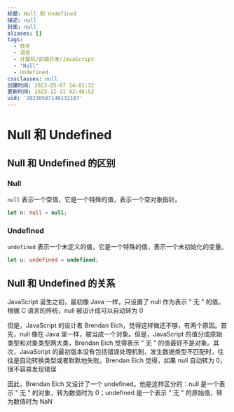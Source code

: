 ```yaml
---
标题: Null 和 Undefined
描述: null
封面: null
aliases: []
tags:
  - 技术
  - 语言
  - 计算机/前端开发/JavaScript
  - "Null"
  - Undefined
cssclasses: null
创建时间: 2023-05-07 14:01:32
更新时间: 2023-12-31 02:46:52
uid: '20230507140132107'
---
```


# Null 和 Undefined

## Null 和 Undefined 的区别

### Null

`null` 表示一个空值，它是一个特殊的值，表示一个空对象指针。

```ts
let n: null = null;
```

### Undefined

`undefined` 表示一个未定义的值，它是一个特殊的值，表示一个未初始化的变量。

```ts
let u: undefined = undefined;
```

## Null 和 Undefined 的关系

JavaScript 诞生之初，最初像 Java 一样，只设置了 null 作为表示 " 无 " 的值。根据 C 语言的传统，null 被设计成可以自动转为 0

但是，JavaScript 的设计者 Brendan Eich，觉得这样做还不够，有两个原因。首先，null 像在 Java 里一样，被当成一个对象。但是，JavaScript 的值分成原始类型和对象类型两大类，Brendan Eich 觉得表示 " 无 " 的值最好不是对象。其次，JavaScript 的最初版本没有包括错误处理机制，发生数据类型不匹配时，往往是自动转换类型或者默默地失败。Brendan Eich 觉得，如果 null 自动转为 0，很不容易发现错误

因此，Brendan Eich 又设计了一个 undefined。他是这样区分的：null 是一个表示 " 无 " 的对象，转为数值时为 0；undefined 是一个表示 " 无 " 的原始值，转为数值时为 NaN


